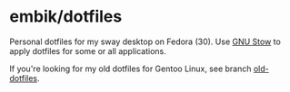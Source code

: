 # embik/dotfiles

Personal dotfiles for my sway desktop on Fedora (30). Use [GNU Stow](https://www.gnu.org/software/stow/) to apply dotfiles for some or all applications.

If you're looking for my old dotfiles for Gentoo Linux, see branch [old-dotfiles](https://github.com/embik/dotfiles/tree/old-dotfiles).
